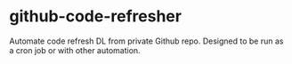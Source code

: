 # github-code-refresher
Automate code refresh DL from private Github repo. Designed to be run as a cron job or with other automation.
